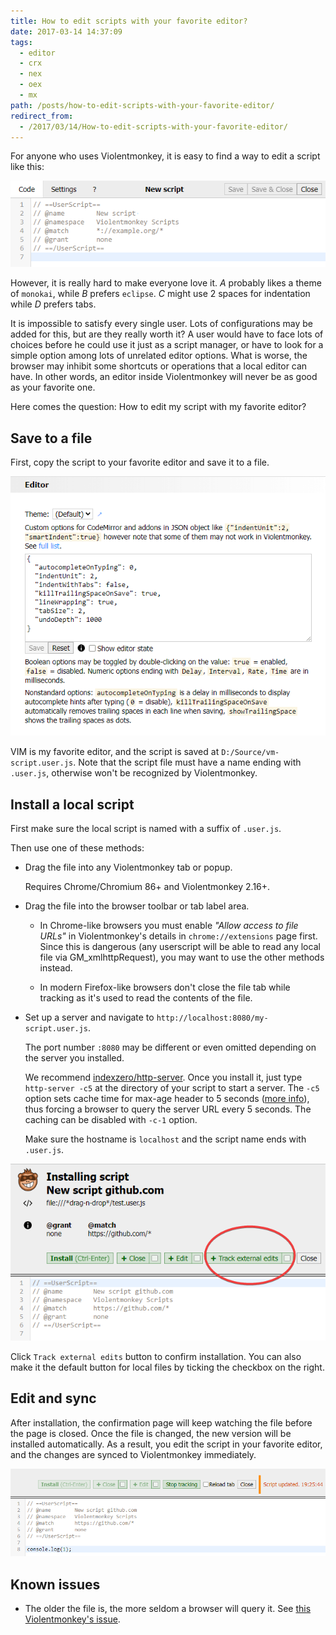 ```yaml
---
title: How to edit scripts with your favorite editor?
date: 2017-03-14 14:37:09
tags:
  - editor
  - crx
  - nex
  - oex
  - mx
path: /posts/how-to-edit-scripts-with-your-favorite-editor/
redirect_from:
  - /2017/03/14/How-to-edit-scripts-with-your-favorite-editor/
---
```


For anyone who uses Violentmonkey, it is easy to find a way to edit a script like this:

![](editor-1.png)

However, it is really hard to make everyone love it. *A* probably likes a theme of `monokai`, while *B* prefers `eclipse`. *C* might use 2 spaces for indentation while *D* prefers tabs.

It is impossible to satisfy every single user. Lots of configurations may be added for this, but are they really worth it? A user would have to face lots of choices before he could use it just as a script manager, or have to look for a simple option among lots of unrelated editor options. What is worse, the browser may inhibit some shortcuts or operations that a local editor can have. In other words, an editor inside Violentmonkey will never be as good as your favorite one.

Here comes the question: How to edit my script with my favorite editor?

Save to a file
---

First, copy the script to your favorite editor and save it to a file.

![](editor-2.png)

VIM is my favorite editor, and the script is saved at `D:/Source/vm-script.user.js`. Note that the script file must have a name ending with `.user.js`, otherwise won't be recognized by Violentmonkey.

Install a local script
---

First make sure the local script is named with a suffix of `.user.js`.

Then use one of these methods:

- Drag the file into any Violentmonkey tab or popup.

  Requires Chrome/Chromium 86+ and Violentmonkey 2.16+.

- Drag the file into the browser toolbar or tab label area.

  * In Chrome-like browsers you must enable *"Allow access to file URLs"* in Violentmonkey's details in `chrome://extensions` page first. Since this is dangerous (any userscript will be able to read any local file via GM_xmlhttpRequest), you may want to use the other methods instead.

  * In modern Firefox-like browsers don't close the file tab while tracking as it's used to read the contents of the file.

- Set up a server and navigate to `http://localhost:8080/my-script.user.js`.

  The port number `:8080` may be different or even omitted depending on the server you installed.

  We recommend [indexzero/http-server](https://github.com/indexzero/http-server#readme). Once you install it, just type `http-server -c5` at the directory of your script to start a server. The `-c5` option sets cache time for max-age header to 5 seconds ([more info](https://github.com/violentmonkey/violentmonkey/issues/460#issuecomment-434335758)), thus forcing a browser to query the server URL every 5 seconds. The caching can be disabled with `-c-1` option.  

  Make sure the hostname is `localhost` and the script name ends with `.user.js`.

![](editor-3.png)

Click `Track external edits` button to confirm installation. You can also make it the default button for local files by ticking the checkbox on the right.

Edit and sync
---

After installation, the confirmation page will keep watching the file before the page is closed. Once the file is changed, the new version will be installed automatically. As a result, you edit the script in your favorite editor, and the changes are synced to Violentmonkey immediately.

![](editor-4.png)

Known issues
---
- The older the file is, the more seldom a browser will query it. See [this Violentmonkey's issue](https://github.com/violentmonkey/violentmonkey/issues/460#issuecomment-434335758).
